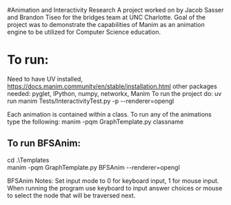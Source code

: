 #Animation and Interactivity Research
A project worked on by Jacob Sasser and Brandon Tiseo for the bridges team at UNC Charlotte. 
Goal of the project was to demonstrate the capabilities of Manim as an animation engine to be 
utilized for Computer Science education.
    
# To run: 
Need to have UV installed, https://docs.manim.community/en/stable/installation.html
other packages needed: pyglet, IPython, numpy, networkx, Manim
To run the project do: uv run manim Tests/InteractivityTest.py -p --renderer=opengl

Each animation is contained within a class. To run any of the animations type the following:
manim -pqm GraphTemplate.py classname

## To run BFSAnim:
cd .\Templates\
manim -pqm GraphTemplate.py BFSAnim --renderer=opengl

BFSAnim Notes:
Set input mode to 0 for keyboard input, 1 for mouse input. 
When running the program use keyboard to input answer choices 
or mouse to select the node that will be traversed next.


